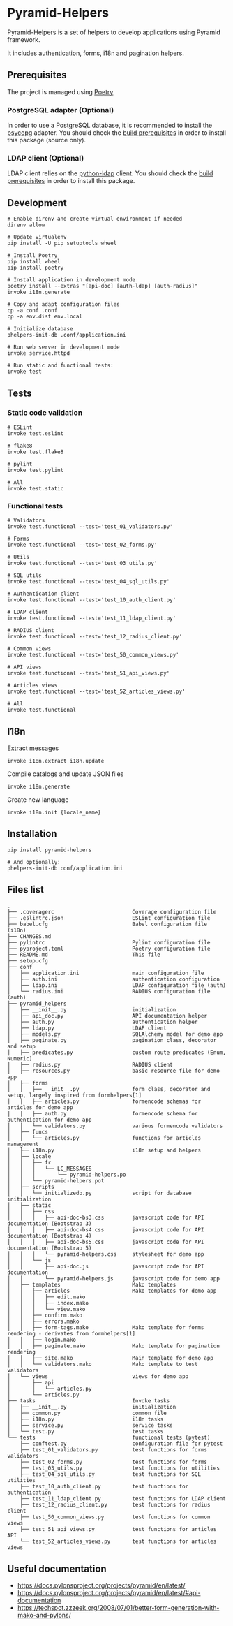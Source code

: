 # Pyramid-Helpers

Pyramid-Helpers is a set of helpers to develop applications using Pyramid framework.

It includes authentication, forms, i18n and pagination helpers.


## Prerequisites
The project is managed using [Poetry](https://poetry.eustace.io/docs/#installation)

### PostgreSQL adapter (Optional)
In order to use a PostgreSQL database, it is recommended to install the [psycopg](https://www.psycopg.org/) adapter. You should check the [build prerequisites](https://www.psycopg.org/docs/install.html#build-prerequisites) in order to install this package (source only).

### LDAP client (Optional)
LDAP client relies on the [python-ldap](https://www.python-ldap.org/en/latest/) client. You should check the [build prerequisites](https://www.python-ldap.org/en/latest/installing.html#build-prerequisites) in order to install this package.


## Development
```
# Enable direnv and create virtual environment if needed
direnv allow

# Update virtualenv
pip install -U pip setuptools wheel

# Install Poetry
pip install wheel
pip install poetry

# Install application in development mode
poetry install --extras "[api-doc] [auth-ldap] [auth-radius]"
invoke i18n.generate

# Copy and adapt configuration files
cp -a conf .conf
cp -a env.dist env.local

# Initialize database
phelpers-init-db .conf/application.ini

# Run web server in development mode
invoke service.httpd

# Run static and functional tests:
invoke test
```

## Tests
### Static code validation
```
# ESLint
invoke test.eslint

# flake8
invoke test.flake8

# pylint
invoke test.pylint

# All
invoke test.static
```

### Functional tests
```
# Validators
invoke test.functional --test='test_01_validators.py'

# Forms
invoke test.functional --test='test_02_forms.py'

# Utils
invoke test.functional --test='test_03_utils.py'

# SQL utils
invoke test.functional --test='test_04_sql_utils.py'

# Authentication client
invoke test.functional --test='test_10_auth_client.py'

# LDAP client
invoke test.functional --test='test_11_ldap_client.py'

# RADIUS client
invoke test.functional --test='test_12_radius_client.py'

# Common views
invoke test.functional --test='test_50_common_views.py'

# API views
invoke test.functional --test='test_51_api_views.py'

# Articles views
invoke test.functional --test='test_52_articles_views.py'

# All
invoke test.functional
```


## I18n
Extract messages
```
invoke i18n.extract i18n.update
```

Compile catalogs and update JSON files
```
invoke i18n.generate
```

Create new language
```
invoke i18n.init {locale_name}
```


## Installation

```
pip install pyramid-helpers

# And optionally:
phelpers-init-db conf/application.ini
```


## Files list

```
.
├── .coveragerc                         Coverage configuration file
├── .eslintrc.json                      ESLint configuration file
├── babel.cfg                           Babel configuration file (i18n)
├── CHANGES.md
├── pylintrc                            Pylint configuration file
├── pyproject.toml                      Poetry configuration file
├── README.md                           This file
├── setup.cfg
├── conf
│   ├── application.ini                 main configuration file
│   ├── auth.ini                        authentication configuration
│   ├── ldap.ini                        LDAP configuration file (auth)
│   └── radius.ini                      RADIUS configuration file (auth)
├── pyramid_helpers
│   ├── __init__.py                     initialization
│   ├── api_doc.py                      API documentation helper
│   ├── auth.py                         authentication helper
│   ├── ldap.py                         LDAP client
│   ├── models.py                       SQLAlchemy model for demo app
│   ├── paginate.py                     pagination class, decorator and setup
│   ├── predicates.py                   custom route predicates (Enum, Numeric)
│   ├── radius.py                       RADIUS client
│   ├── resources.py                    basic resource file for demo app
│   ├── forms
│   │   ├── __init__.py                 form class, decorator and setup, largely inspired from formhelpers[1]
│   │   ├── articles.py                 formencode schemas for articles for demo app
│   │   ├── auth.py                     formencode schema for authentication for demo app
│   │   └── validators.py               various formencode validators
│   ├── funcs
│   │   └── articles.py                 functions for articles management
│   ├── i18n.py                         i18n setup and helpers
│   ├── locale
│   │   ├── fr
│   │   │   └── LC_MESSAGES
│   │   │       └── pyramid-helpers.po
│   │   └── pyramid-helpers.pot
│   ├── scripts
│   │   └── initializedb.py             script for database initialization
│   ├── static
│   │   ├── css
│   │   │   ├── api-doc-bs3.css         javascript code for API documentation (Bootstrap 3)
│   │   │   ├── api-doc-bs4.css         javascript code for API documentation (Bootstrap 4)
│   │   │   ├── api-doc-bs5.css         javascript code for API documentation (Bootstrap 5)
│   │   │   └── pyramid-helpers.css     stylesheet for demo app
│   │   └── js
│   │       ├── api-doc.js              javascript code for API documentation
│   │       └── pyramid-helpers.js      javascript code for demo app
│   ├── templates                       Mako templates
│   │   ├── articles                    Mako templates for demo app
│   │   │   ├── edit.mako
│   │   │   ├── index.mako
│   │   │   └── view.mako
│   │   ├── confirm.mako
│   │   ├── errors.mako
│   │   ├── form-tags.mako              Mako template for forms rendering - derivates from formhelpers[1]
│   │   ├── login.mako
│   │   ├── paginate.mako               Mako template for pagination rendering
│   │   ├── site.mako                   Main template for demo app
│   │   └── validators.mako             Mako template to test validators
│   └── views                           views for demo app
│       ├── api
│       │   └── articles.py
│       └── articles.py
├── tasks                               Invoke tasks
│   ├── __init__.py                     initialization
│   ├── common.py                       common file
│   ├── i18n.py                         i18n tasks
│   ├── service.py                      service tasks
│   └── test.py                         test tasks
└── tests                               functional tests (pytest)
    ├── conftest.py                     configuration file for pytest
    ├── test_01_validators.py           test functions for forms validators
    ├── test_02_forms.py                test functions for forms
    ├── test_03_utils.py                test functions for utilities
    ├── test_04_sql_utils.py            test functions for SQL utilities
    ├── test_10_auth_client.py          test functions for authentication
    ├── test_11_ldap_client.py          test functions for LDAP client
    ├── test_12_radius_client.py        test functions for radius client
    ├── test_50_common_views.py         test functions for common views
    ├── test_51_api_views.py            test functions for articles API
    └── test_52_articles_views.py       test functions for articles views
```


## Useful documentation

* https://docs.pylonsproject.org/projects/pyramid/en/latest/
* https://docs.pylonsproject.org/projects/pyramid/en/latest/#api-documentation
* https://techspot.zzzeek.org/2008/07/01/better-form-generation-with-mako-and-pylons/

